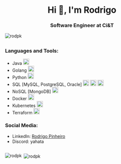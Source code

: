 <h1 align="center">Hi 👋, I'm Rodrigo</h1>
<h3 align="center">Software Engineer at Ci&T</h3>

<p align="left">
  <img src="https://komarev.com/ghpvc/?username=rodpk&label=Profile%20views&color=0e75b6&style=flat" alt="rodpk" />
</p>

## 
### Languages and Tools:
<ul>
  <li>Java <img src="https://cdn.jsdelivr.net/gh/devicons/devicon/icons/java/java-original.svg" alt="Java" width="20px"/></li>
  <li>Golang <img src="https://cdn.jsdelivr.net/gh/devicons/devicon/icons/go/go-original.svg" alt="Golang" width="20px"/></li>
  <li>Python <img src="https://cdn.jsdelivr.net/gh/devicons/devicon/icons/python/python-original.svg" alt="Python" width="20px"/></li>
  <li>SQL [MySQL, PostgreSQL, Oracle]
    <img src="https://cdn.jsdelivr.net/gh/devicons/devicon/icons/mysql/mysql-original.svg" alt="MySQL" width="20px"/>
    <img src="https://cdn.jsdelivr.net/gh/devicons/devicon/icons/postgresql/postgresql-original.svg" alt="PostgreSQL" width="20px"/>
    <img src="https://cdn.jsdelivr.net/gh/devicons/devicon/icons/oracle/oracle-original.svg" alt="Oracle" width="20px"/>
  </li>
  <li>NoSQL [MongoDB] 
    <img src="https://cdn.jsdelivr.net/gh/devicons/devicon/icons/mongodb/mongodb-original.svg" alt="MongoDB" width="20px"/>
  </li>
  <li>Docker <img src="https://cdn.jsdelivr.net/gh/devicons/devicon/icons/docker/docker-original.svg" alt="Docker" width="20px"/></li>
  <li>Kubernetes <img src="https://cdn.jsdelivr.net/gh/devicons/devicon/icons/kubernetes/kubernetes-plain.svg" alt="Kubernetes" width="20px"/></li>
  <li>Terraform <img src="https://cdn.jsdelivr.net/gh/devicons/devicon/icons/terraform/terraform-original.svg" alt="Terraform" width="20px"/></li>
</ul>

### Social Media:
<ul>
  <li>LinkedIn: <a href="https://www.linkedin.com/in/rodpinheiro/">Rodrigo Pinheiro</a></li>
  <li>Discord: yahata</li>
</ul>

##
<p>
  <img align="left" src="https://github-readme-stats.vercel.app/api/top-langs?username=rodpk&show_icons=true&theme=dracula&locale=en&layout=compact" alt="rodpk" />
</p>
<p>
  &nbsp;<img align="center" src="https://github-readme-stats.vercel.app/api?username=rodpk&show_icons=true&theme=dracula&locale=en" alt="rodpk" />
</p>
